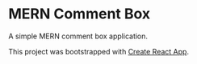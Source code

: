 # MERN Comment Box

A simple MERN comment box application.

This project was bootstrapped with [Create React App](https://github.com/facebookincubator/create-react-app).

